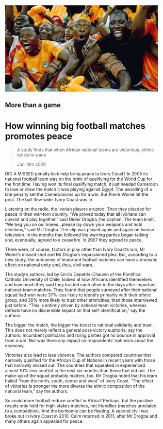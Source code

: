 ![](./images/20200620_MAP002_0.jpg)

## More than a game

# How winning big football matches promotes peace

> A study finds that when African national teams are victorious, ethnic tensions wane

> Jun 18th 2020

DID A MISSED penalty kick help bring peace to Ivory Coast? In 2005 its national football team was on the brink of qualifying for the World Cup for the first time. Having won its final qualifying match, it just needed Cameroon to lose or draw the match it was playing against Egypt. The awarding of a late penalty set the Cameroonians up for a win. But Pierre Womé hit the post. The ball flew wide. Ivory Coast was in.

Listening on the radio, the Ivorian players erupted. Then they pleaded for peace in their war-torn country. “We proved today that all Ivorians can coexist and play together,” said Didier Drogba, the captain. The team knelt. “We beg you on our knees...please lay down your weapons and hold elections,” said Mr Drogba. The clip was played again and again on Ivorian television. In the months that followed the warring parties began talking and, eventually, agreed to a ceasefire. In 2007 they agreed to peace.

There were, of course, factors in play other than Ivory Coast’s win, Mr Womé’s missed shot and Mr Drogba’s impassioned plea. But, according to a new study, the outcomes of important football matches can have a dramatic effect on national unity and, thus, civil wars.

The study’s authors, led by Emilio Depetris-Chauvin of the Pontifical Catholic University of Chile, looked at how Africans identified themselves and how much they said they trusted each other in the days after important national-team matches. They found that people surveyed after their national squad had won were 37% less likely to identify primarily with their ethnic group, and 30% more likely to trust other ethnicities, than those interviewed just before. “This is entirely driven by national-team victories, whereas defeats have no discernible impact on that self-identification,” say the authors.

The bigger the match, the bigger the boost to national solidarity and trust. This does not merely reflect a general post-victory euphoria, say the authors. Incumbent politicians and ruling parties got no bounce in approval from a win. Nor was there any impact on respondents’ optimism about the economy.

Victories also lead to less violence. The authors compared countries that narrowly qualified for the African Cup of Nations in recent years with those that narrowly missed out. The countries that squeaked in experienced almost 10% less conflict in the next six months than those that did not. The make-up of the squad probably matters, too. Mr Drogba noted that his team hailed “from the north, south, centre and west” of Ivory Coast. “The effect of victories is stronger the more diverse the ethnic composition of the national team,” say the authors.

So could more football reduce conflict in Africa? Perhaps, but the positive results only hold for high-stakes matches, not friendlies (matches unrelated to a competition). And the bonhomie can be fleeting. A second civil war broke out in Ivory Coast in 2010. Calm returned in 2011, after Mr Drogba and many others again appealed for peace.